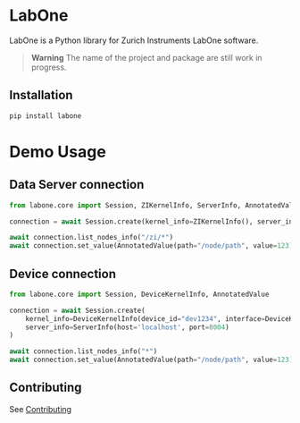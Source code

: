 # LabOne

LabOne is a Python library for Zurich Instruments LabOne software.

> **Warning**
The name of the project and package are still work in progress.

## Installation

```bash
pip install labone
```

# Demo Usage

## Data Server connection

```python
from labone.core import Session, ZIKernelInfo, ServerInfo, AnnotatedValue

connection = await Session.create(kernel_info=ZIKernelInfo(), server_info=ServerInfo(host='localhost', port=8004))

await connection.list_nodes_info("/zi/*")
await connection.set_value(AnnotatedValue(path="/node/path", value=123))
```

## Device connection

```python
from labone.core import Session, DeviceKernelInfo, AnnotatedValue

connection = await Session.create(
    kernel_info=DeviceKernelInfo(device_id="dev1234", interface=DeviceKernelInfo.GbE),
    server_info=ServerInfo(host='localhost', port=8004)
)

await connection.list_nodes_info("*")
await connection.set_value(AnnotatedValue(path="/node/path", value=123))
```

## Contributing

See [Contributing](CONTRIBUTING.md)
